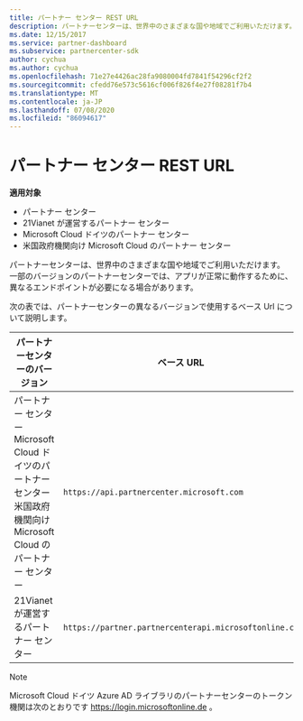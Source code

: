 ```yaml
---
title: パートナー センター REST URL
description: パートナーセンターは、世界中のさまざまな国や地域でご利用いただけます。 一部のバージョンのパートナーセンターでは、アプリが正常に動作するために、異なるエンドポイントが必要になる場合があります。
ms.date: 12/15/2017
ms.service: partner-dashboard
ms.subservice: partnercenter-sdk
author: cychua
ms.author: cychua
ms.openlocfilehash: 71e27e4426ac28fa9080004fd7841f54296cf2f2
ms.sourcegitcommit: cfedd76e573c5616cf006f826f4e27f08281f7b4
ms.translationtype: MT
ms.contentlocale: ja-JP
ms.lasthandoff: 07/08/2020
ms.locfileid: "86094617"
---
```

# <a name="partner-center-rest-urls"></a>パートナー センター REST URL

**適用対象**

- パートナー センター
- 21Vianet が運営するパートナー センター
- Microsoft Cloud ドイツのパートナー センター
- 米国政府機関向け Microsoft Cloud のパートナー センター

パートナーセンターは、世界中のさまざまな国や地域でご利用いただけます。 一部のバージョンのパートナーセンターでは、アプリが正常に動作するために、異なるエンドポイントが必要になる場合があります。

次の表では、パートナーセンターの異なるバージョンで使用するベース Url について説明します。

| パートナーセンターのバージョン  | ベース URL  |
|---------|---------|
|パートナー センター</br>Microsoft Cloud ドイツのパートナー センター</br>米国政府機関向け Microsoft Cloud のパートナー センター     | `https://api.partnercenter.microsoft.com`        |
|21Vianet が運営するパートナー センター  |  `https://partner.partnercenterapi.microsoftonline.cn`       |

>[!NOTE]
>Microsoft Cloud ドイツ Azure AD ライブラリのパートナーセンターのトークン機関は次のとおりです https://login.microsoftonline.de 。
